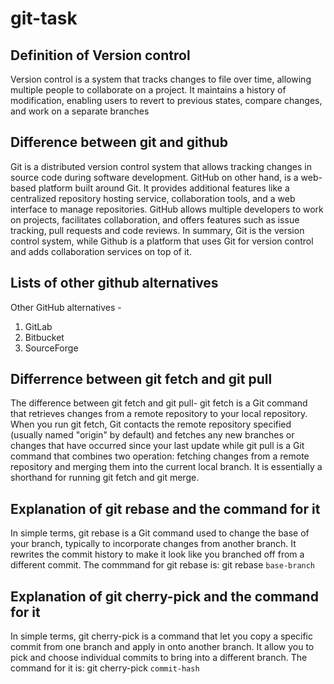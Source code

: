 # git-task 

## Definition of Version control
Version control is a system that tracks changes to file over time, allowing multiple people to collaborate on a project. It maintains a history of modification, enabling users to revert to previous states, compare changes, and work on a separate branches

## Difference between git and github
Git is a distributed version control system that allows tracking changes in source code during software development. GitHub on other hand, is a web-based platform built around Git. It provides additional features like a centralized repository hosting service, collaboration tools, and a web interface to manage repositories. GitHub allows multiple developers to work on projects, facilitates collaboration, and offers features such as issue tracking, pull requests and code reviews. In summary, Git is the version control system, while Github is a platform that uses Git for version control and adds collaboration services on top of it.

## Lists of other github alternatives
Other GitHub alternatives - 
1. GitLab 
2. Bitbucket 
3. SourceForge

## Differrence between git fetch and git pull
The difference between git fetch and git pull- git fetch is a Git command that retrieves changes from a remote repository to your local repository. When you run git fetch, Git contacts the remote repository specified (usually named "origin" by default) and fetches any new branches or changes that have occurred since your last update while git pull is a Git command that combines two operation: fetching changes from a remote repository and merging them into the current local branch. It is essentially a shorthand for running git fetch and git merge.

## Explanation of git rebase and the command for it
In simple terms, git rebase is a Git command used to change the base of your branch, typically to incorporate changes from another branch. It rewrites the commit history to make it look like you branched off from a different commit. The commmand for git rebase is: git rebase <code>base-branch</code> 

## Explanation of git cherry-pick and the command for it
In simple terms, git cherry-pick is a command that let you copy a specific commit from one branch and apply in onto another branch. It allow you to pick and choose individual commits to bring into a different branch. The command for it is: git cherry-pick <code>commit-hash</code>